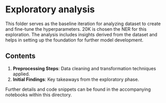 # Exploratory analysis

This folder serves as the baseline iteration for analyzing dataset to create and fine-tune the hyperparameters. 20K is chosen the NER for this exploration. The analysis includes insights derived from the dataset and helps in setting up the foundation for further model development.

## Contents
1. **Preprocessing Steps**: Data cleaning and transformation techniques applied.
2. **Initial Findings**: Key takeaways from the exploratory phase.

Further details and code snippets can be found in the accompanying notebooks within this directory.



